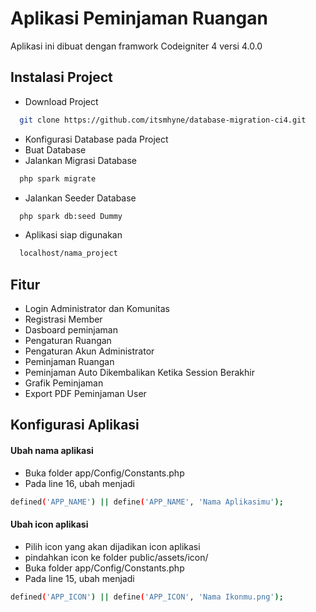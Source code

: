 # Aplikasi Peminjaman Ruangan

Aplikasi ini dibuat dengan framwork Codeigniter 4 versi 4.0.0


## Instalasi Project

- Download Project
```bash
  git clone https://github.com/itsmhyne/database-migration-ci4.git
```
- Konfigurasi Database pada Project
- Buat Database
- Jalankan Migrasi Database
```bash
  php spark migrate
```
- Jalankan Seeder Database
```bash
  php spark db:seed Dummy
```
- Aplikasi siap digunakan
```bash
  localhost/nama_project
```
## Fitur

- Login Administrator dan Komunitas
- Registrasi Member
- Dasboard peminjaman
- Pengaturan Ruangan
- Pengaturan Akun Administrator
- Peminjaman Ruangan
- Peminjaman Auto Dikembalikan Ketika Session Berakhir
- Grafik Peminjaman
- Export PDF Peminjaman User

## Konfigurasi Aplikasi

#### Ubah nama aplikasi

- Buka folder app/Config/Constants.php
- Pada line 16, ubah menjadi
```bash
defined('APP_NAME') || define('APP_NAME', 'Nama Aplikasimu');
```

#### Ubah icon aplikasi
- Pilih icon yang akan dijadikan icon aplikasi
- pindahkan icon ke folder public/assets/icon/
- Buka folder app/Config/Constants.php
- Pada line 15, ubah menjadi
```bash
defined('APP_ICON') || define('APP_ICON', 'Nama Ikonmu.png');
```
